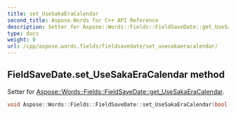 ```yaml
---
title: set_UseSakaEraCalendar
second_title: Aspose.Words for C++ API Reference
description: Setter for Aspose::Words::Fields::FieldSaveDate::get_UseSakaEraCalendar. 
type: docs
weight: 0
url: /cpp/aspose.words.fields/fieldsavedate/set_usesakaeracalendar/
---
```

## FieldSaveDate.set_UseSakaEraCalendar method


Setter for [Aspose::Words::Fields::FieldSaveDate::get_UseSakaEraCalendar](./get_usesakaeracalendar/).

```cpp
void Aspose::Words::Fields::FieldSaveDate::set_UseSakaEraCalendar(bool value)
```

